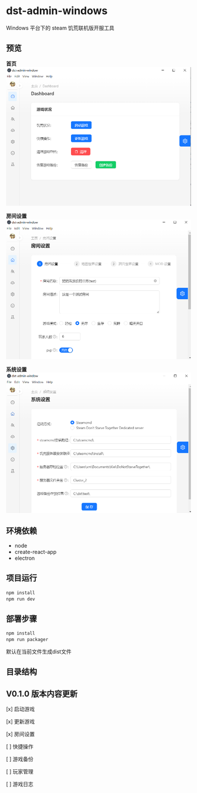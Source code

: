 # dst-admin-windows

Windows 平台下的 steam 饥荒联机版开服工具

## 预览

**首页**
![首页效果](./doc/%E9%A6%96%E9%A1%B5.png)

**房间设置**
![房间设置](./doc/%E6%88%BF%E9%97%B4%E8%AE%BE%E7%BD%AE.png)

**系统设置**
![系统设置](./doc/%E8%AE%BE%E7%BD%AE.png)

## 环境依赖
+ node
+ create-react-app
+ electron

## 项目运行
```js
npm install
npm run dev
```

## 部署步骤
```js
npm install
npm run packager
```

默认在当前文件生成dist文件

## 目录结构


## V0.1.0 版本内容更新

[x] 启动游戏

[x] 更新游戏

[x] 房间设置

[ ] 快捷操作

[ ] 游戏备份

[ ] 玩家管理

[ ] 游戏日志